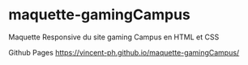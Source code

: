 # maquette-gamingCampus
Maquette Responsive du site gaming Campus en HTML et CSS

Github Pages
https://vincent-ph.github.io/maquette-gamingCampus/
